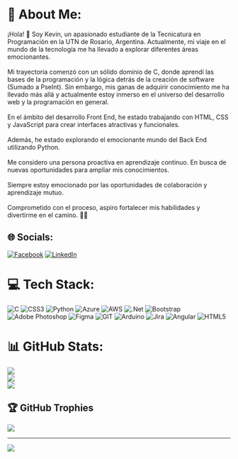 # 💫 About Me:
¡Hola! 👋 Soy Kevin, un apasionado estudiante de la Tecnicatura en Programación en la UTN de Rosario, Argentina. Actualmente, mi viaje en el mundo de la tecnología me ha llevado a explorar diferentes áreas emocionantes.<br><br>Mi trayectoria comenzó con un sólido dominio de C, donde aprendí las bases de la programación y la lógica detrás de la creación de software (Sumado a PseInt). Sin embargo, mis ganas de adquirir conocimiento me ha llevado más allá y actualmente estoy inmerso en el universo del desarrollo web y la programación en general.<br><br>En el ámbito del desarrollo Front End, he estado trabajando con HTML, CSS y JavaScript para crear interfaces atractivas y funcionales. <br><br>Además, he estado explorando el emocionante mundo del Back End utilizando Python.<br><br>Me considero una persona proactiva en aprendizaje continuo. En busca de nuevas oportunidades para ampliar mis conocimientos.<br><br>Siempre estoy emocionado por las oportunidades de colaboración y aprendizaje mutuo. <br><br>Comprometido con el proceso, aspiro fortalecer mis habilidades y divertirme en el camino. 🚀🌱


## 🌐 Socials:
[![Facebook](https://img.shields.io/badge/Facebook-%231877F2.svg?logo=Facebook&logoColor=white)](https://facebook.com/kevinkener07) [![LinkedIn](https://img.shields.io/badge/LinkedIn-%230077B5.svg?logo=linkedin&logoColor=white)](https://linkedin.com/in/kevinkener07) 

# 💻 Tech Stack:
![C](https://img.shields.io/badge/c-%2300599C.svg?style=for-the-badge&logo=c&logoColor=white) ![CSS3](https://img.shields.io/badge/css3-%231572B6.svg?style=for-the-badge&logo=css3&logoColor=white) ![Python](https://img.shields.io/badge/python-3670A0?style=for-the-badge&logo=python&logoColor=ffdd54) ![Azure](https://img.shields.io/badge/azure-%230072C6.svg?style=for-the-badge&logo=azure-devops&logoColor=white) ![AWS](https://img.shields.io/badge/AWS-%23FF9900.svg?style=for-the-badge&logo=amazon-aws&logoColor=white) ![.Net](https://img.shields.io/badge/.NET-5C2D91?style=for-the-badge&logo=.net&logoColor=white) ![Bootstrap](https://img.shields.io/badge/bootstrap-%23563D7C.svg?style=for-the-badge&logo=bootstrap&logoColor=white) ![Adobe Photoshop](https://img.shields.io/badge/adobephotoshop-%2331A8FF.svg?style=for-the-badge&logo=adobephotoshop&logoColor=white) 	![Figma](https://img.shields.io/badge/figma-%23F24E1E.svg?style=for-the-badge&logo=figma&logoColor=white) ![GIT](https://img.shields.io/badge/Git-fc6d26?style=for-the-badge&logo=git&logoColor=white) ![Arduino](https://img.shields.io/badge/-Arduino-00979D?style=for-the-badge&logo=Arduino&logoColor=white) ![Jira](https://img.shields.io/badge/jira-%230A0FFF.svg?style=for-the-badge&logo=jira&logoColor=white) ![Angular](https://img.shields.io/badge/angular-%23DD0031.svg?style=for-the-badge&logo=angular&logoColor=white) ![HTML5](https://img.shields.io/badge/html5-%23E34F26.svg?style=for-the-badge&logo=html5&logoColor=white)
# 📊 GitHub Stats:
![](https://github-readme-stats.vercel.app/api?username=KevinKener&theme=blueberry&hide_border=false&include_all_commits=true&count_private=true)<br/>
![](https://github-readme-streak-stats.herokuapp.com/?user=KevinKener&theme=blueberry&hide_border=false)<br/>
![](https://github-readme-stats.vercel.app/api/top-langs/?username=KevinKener&theme=blueberry&hide_border=false&include_all_commits=true&count_private=true&layout=compact)

## 🏆 GitHub Trophies
![](https://github-profile-trophy.vercel.app/?username=KevinKener&theme=tokyonight&no-frame=false&no-bg=true&margin-w=4)

---
[![](https://visitcount.itsvg.in/api?id=KevinKener&icon=0&color=0)](https://visitcount.itsvg.in)

<!-- Proudly created with GPRM ( https://gprm.itsvg.in ) -->
